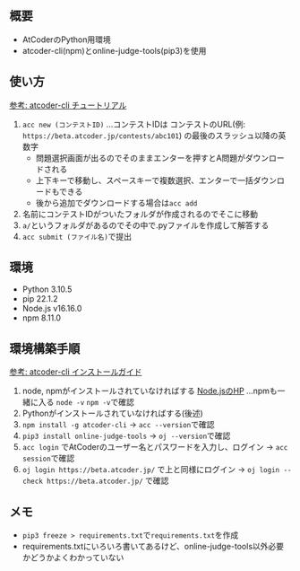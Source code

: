 ## 概要

- AtCoderのPython用環境
- atcoder-cli(npm)とonline-judge-tools(pip3)を使用

## 使い方

[参考: atcoder-cli チュートリアル](http://tatamo.81.la/blog/2018/12/07/atcoder-cli-tutorial/)

1. `acc new (コンテストID)` ...コンテストIDは コンテストのURL(例: `https://beta.atcoder.jp/contests/abc101`) の最後のスラッシュ以降の英数字
    - 問題選択画面が出るのでそのままエンターを押すとA問題がダウンロードされる
    - 上下キーで移動し、スペースキーで複数選択、エンターで一括ダウンロードもできる
    - 後から追加でダウンロードする場合は`acc add`
2. 名前にコンテストIDがついたフォルダが作成されるのでそこに移動
3. `a/`というフォルダがあるのでその中で.pyファイルを作成して解答する
4. `acc submit (ファイル名)`で提出

## 環境

- Python 3.10.5
- pip 22.1.2
- Node.js v16.16.0
- npm 8.11.0

## 環境構築手順

[参考: atcoder-cli インストールガイド](http://tatamo.81.la/blog/2018/12/07/atcoder-cli-installation-guide/)

1. node, npmがインストールされていなければする [Node.jsのHP](https://nodejs.org/ja/) ...npmも一緒に入る `node -v` `npm -v`で確認
2. Pythonがインストールされていなければする(後述)
3. `npm install -g atcoder-cli` -> `acc --version`で確認
4. `pip3 install online-judge-tools` -> `oj --version`で確認
5. `acc login` でAtCoderのユーザー名とパスワードを入力し、ログイン -> `acc session`で確認
6. `oj login https://beta.atcoder.jp/` で上と同様にログイン -> `oj login --check https://beta.atcoder.jp/` で確認

## メモ

- `pip3 freeze > requirements.txt`で`requirements.txt`を作成
- requirements.txtにいろいろ書いてあるけど、online-judge-tools以外必要かどうかよくわかっていない
